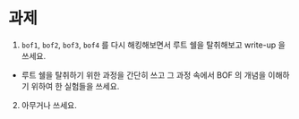 # 과제 

1. `bof1`, `bof2`, `bof3`, `bof4` 를 다시 해킹해보면서 루트 쉘을 탈취해보고 write-up 을 쓰세요. 

  - 루트 쉘을 탈취하기 위한 과정을 간단히 쓰고 그 과정 속에서 BOF 의 개념을 이해하기 위하여 한 실험들을 쓰세요. 

2. 아무거나 쓰세요.
